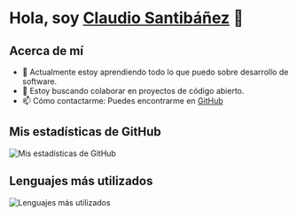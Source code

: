 # Hola, soy [Claudio Santibáñez](https://github.com/yeyecasb) 👋

## Acerca de mí
- 🌱 Actualmente estoy aprendiendo todo lo que puedo sobre desarrollo de software.
- 👯 Estoy buscando colaborar en proyectos de código abierto.
- 📫 Cómo contactarme: Puedes encontrarme en [GitHub](https://github.com/yeyecasb)

## Mis estadísticas de GitHub
![Mis estadísticas de GitHub](https://github-readme-stats.vercel.app/api?username=yeyecasb&show_icons=true)

## Lenguajes más utilizados
![Lenguajes más utilizados](https://github-readme-stats.vercel.app/api/top-langs/?username=yeyecasb&layout=compact)


